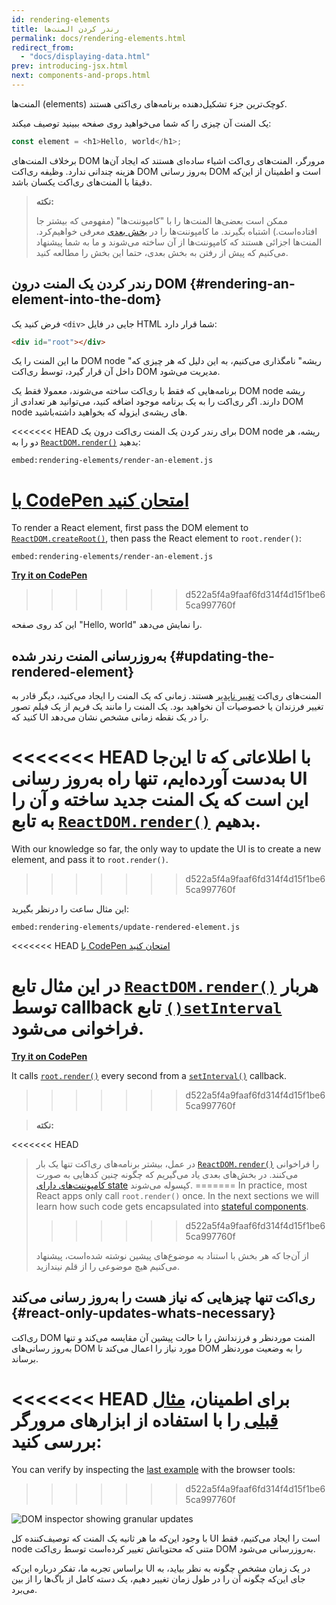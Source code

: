 ```yaml
---
id: rendering-elements
title: رندر کردن المنت‌ها
permalink: docs/rendering-elements.html
redirect_from:
  - "docs/displaying-data.html"
prev: introducing-jsx.html
next: components-and-props.html
---
```


المنت‌ها (elements) کوچک‌ترین جزء تشکیل‌دهنده برنامه‌های ری‌اکتی هستند.

یک المنت آن‌ چیزی را که شما می‌خواهید روی صفحه ببینید توصیف میکند:

```js
const element = <h1>Hello, world</h1>;
```

برخلاف المنت‌های ‌DOM مرورگر، المنت‌های ری‌اکت اشیاء ساده‌ای هستند که ایجاد آن‌ها هزینه چندانی ندارد. وظیفه ری‌اکت DOM به‌روز رسانی DOM است و اطمینان از این‌که دقیقا با المنت‌های ری‌اکت یکسان باشد.

>**نکته:**
>
>ممکن است بعضی‌ها المنت‌ها را با "کامپوننت‌ها" (مفهومی که بیشتر جا افتاده‌است.) اشتباه بگیرند. ما کامپوننت‌ها را در [بخش بعدی](/docs/components-and-props.html) معرفی خواهیم‌کرد. المنت‌ها اجزائی هستند که کامپوننت‌ها از آن ساخته می‌شوند و ما به شما پیشنهاد می‌کنیم که پیش از رفتن به بخش بعدی، حتما این بخش را مطالعه کنید.

## رندر کردن یک المنت درون DOM {#rendering-an-element-into-the-dom}

فرض کنید یک `<div>` جایی در فایل HTML شما قرار دارد:

```html
<div id="root"></div>
```

ما این المنت‌ را یک DOM node "ریشه" نامگذاری می‌کنیم، به این دلیل‌ که هر چیزی که داخل آن قرار گیرد، توسط ری‌اکت DOM مدیریت می‌شود.

برنامه‌هایی که فقط با ری‌اکت ساخته می‌شوند، معمولا فقط یک DOM node ریشه دارند. اگر ری‌اکت را به یک برنامه موجود اضافه کنید، می‌توانید هر تعدادی از DOM node های ریشه‌ی ایزوله که بخواهید داشته‌باشید.

<<<<<<< HEAD
برای رندر کردن یک المنت ری‌اکت درون یک DOM node ریشه، هر دو را به [`ReactDOM.render()`](/docs/react-dom.html#render) بدهید:

`embed:rendering-elements/render-an-element.js`

[با CodePen امتحان کنید](codepen://rendering-elements/render-an-element)
=======
To render a React element, first pass the DOM element to [`ReactDOM.createRoot()`](/docs/react-dom-client.html#createroot), then pass the React element to `root.render()`:

`embed:rendering-elements/render-an-element.js`

**[Try it on CodePen](https://codepen.io/gaearon/pen/ZpvBNJ?editors=1010)**
>>>>>>> d522a5f4a9faaf6fd314f4d15f1be65ca997760f

این کد روی صفحه "Hello, world" را نمایش می‌دهد.

## به‌روز‌رسانی المنت رندر شده {#updating-the-rendered-element}

المنت‌های ری‌اکت [تغییر ناپدیر](https://en.wikipedia.org/wiki/Immutable_object) هستند. زمانی که یک المنت را ایجاد می‌کنید، دیگر قادر به تغییر فرزندان یا خصوصیات آن نخواهید بود. یک المنت را مانند یک فریم از یک فیلم تصور کنید که UI را در یک نقطه زمانی مشخص نشان می‌دهد.

<<<<<<< HEAD
با اطلاعاتی که تا این‌جا به‌دست آورده‌ایم، تنها راه به‌روز رسانی UI این است که یک المنت جدید ساخته و آن را به تابع [`ReactDOM.render()`](/docs/react-dom.html#render) بدهیم.
=======
With our knowledge so far, the only way to update the UI is to create a new element, and pass it to `root.render()`.
>>>>>>> d522a5f4a9faaf6fd314f4d15f1be65ca997760f

این مثال ساعت را درنظر بگیرید:

`embed:rendering-elements/update-rendered-element.js`

<<<<<<< HEAD
[با CodePen امتحان کنید](codepen://rendering-elements/update-rendered-element)

در این مثال تابع [`ReactDOM.render()`](/docs/react-dom.html#render) هربار توسط callback تابع [`()setInterval`](https://developer.mozilla.org/en-US/docs/Web/API/WindowTimers/setInterval) فراخوانی می‌شود.
=======
**[Try it on CodePen](https://codepen.io/gaearon/pen/gwoJZk?editors=1010)**

It calls [`root.render()`](/docs/react-dom.html#render) every second from a [`setInterval()`](https://developer.mozilla.org/en-US/docs/Web/API/WindowTimers/setInterval) callback.
>>>>>>> d522a5f4a9faaf6fd314f4d15f1be65ca997760f

>**نکته:**
>
<<<<<<< HEAD
> در عمل، بیشتر برنامه‌های ری‌اکت تنها یک بار [`ReactDOM.render()`](/docs/react-dom.html#render) را فراخوانی می‌کنند. در بخش‌های بعدی یاد می‌گیریم که چگونه چنین کد‌هایی به صورت [کامپوننت‌های دارای state](/docs/state-and-lifecycle.html) کپسوله می‌شوند.
=======
>In practice, most React apps only call `root.render()` once. In the next sections we will learn how such code gets encapsulated into [stateful components](/docs/state-and-lifecycle.html).
>>>>>>> d522a5f4a9faaf6fd314f4d15f1be65ca997760f
>
> از آن‌جا که هر بخش با استناد به موضوع‌های پیشین نوشته‌ شده‌است، پیشنهاد می‌کنیم هیچ موضوعی را از قلم نیندازید.

## ری‌اکت تنها چیز‌هایی که نیاز‌ هست را به‌روز رسانی می‌کند {#react-only-updates-whats-necessary}

ری‌اکت DOM المنت موردنظر و فرزندانش را با حالت پیشین آن مقایسه می‌کند و تنها به‌روز رسانی‌های DOM مورد نیاز را اعمال می‌کند تا ‌DOM را به وضعیت موردنظر برساند.

<<<<<<< HEAD
برای اطمینان، [مثال قبلی](codepen://rendering-elements/update-rendered-element) را با استفاده از ابزارهای مرورگر بررسی کنید:
=======
You can verify by inspecting the [last example](https://codepen.io/gaearon/pen/gwoJZk?editors=1010) with the browser tools:
>>>>>>> d522a5f4a9faaf6fd314f4d15f1be65ca997760f

![DOM inspector showing granular updates](../images/docs/granular-dom-updates.gif)

با وجود این‌که ما هر ثانیه یک المنت که توصیف‌کننده کل UI است را ایجاد می‌کنیم، فقط node متنی که محتویاتش تغییر کرده‌است توسط ری‌اکت DOM به‌روز‌رسانی می‌شود.

براساس تجربه ما، تفکر درباره این‌که UI در یک زمان مشخص چگونه به نظر بیاید، به جای این‌که چگونه آن را در طول زمان تغییر دهیم، یک دسته کامل از باگ‌ها را از بین می‌برد.
